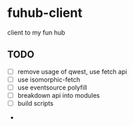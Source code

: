 # fuhub-client
client to my fun hub

## TODO
* [ ] remove usage of qwest, use fetch api
* [ ] use isomorphic-fetch
* [ ] use eventsource polyfill
* [ ] breakdown api into modules
* [ ] build scripts
* 
